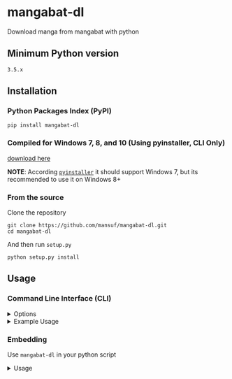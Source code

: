 # mangabat-dl

Download manga from mangabat with python

## Minimum Python version

```
3.5.x
```

## Installation

### Python Packages Index (PyPI)
```
pip install mangabat-dl
```

### Compiled for Windows 7, 8, and 10 (Using pyinstaller, CLI Only)
[download here](https://github.com/mansuf/mangabat-dl/releases)

**NOTE**: According [`pyinstaller`](https://github.com/pyinstaller/pyinstaller) it should support Windows 7,
but its recommended to use it on Windows 8+

### From the source

Clone the repository
```
git clone https://github.com/mansuf/mangabat-dl.git
cd mangabat-dl
```

And then run `setup.py`
```
python setup.py install
```

## Usage

### Command Line Interface (CLI)

<details>
    <summary>
        Options
    </summary>

```
MANGABAT_URL            A valid mangabat url
--quiet, -q             No output
--start-chapter         Begin download from given chapter number
--end-chapter           Finish download from given chapter number
--replace, -r           Replace manga if exist
--folder, -f            Store manga in given folder
--download-mode         Set download mode, available options is "default" and "tachiyomi"
```

</details>

<details>
    <summary>
        Example Usage
    </summary>

```
mangabat-dl "give mangabat url here"
```
</details>

### Embedding
Use `mangabat-dl` in your python script
<details>
    <summary>
        Usage
    </summary>

```python

import mangabat_dl

# Search 1 manga
result = mangabat_dl.search('hunter')

print(result)

# Output: <MangaResult title="..." authors="['...']">

manga = result.fetch()

print(manga.title)

# Output: ...

# Search all manga
results = mangabat_dl.search_all('hunter')

# Output: [<MangaResult title="..." authors="['...']">, ...]

# Search manga but return Iterator class
for manga in mangabat_dl.search_iter('hunter'):
    print(manga)

# Fetch manga from mangabat url
manga = mangabat_dl.fetch('give mangabat url here')

...

# Download manga from mangabat url

manga = mangabat_dl.download_manga('give mangabat url here')

...

```

</details>

